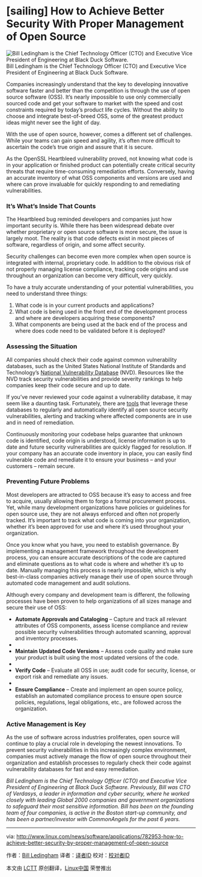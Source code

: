 [sailing]
How to Achieve Better Security With Proper Management of Open Source
================================================================================
![Bill Ledingham is the Chief Technology Officer (CTO) and Executive Vice President of Engineering at Black Duck Software.](http://www.linux.com/images/stories/41373/Bill-Ledingham.jpg)
Bill Ledingham is the Chief Technology Officer (CTO) and Executive Vice President of Engineering at Black Duck Software.

Companies increasingly understand that the key to developing innovative software faster and better than the competition is through the use of open source software (OSS). It’s nearly impossible to use only commercially sourced code and get your software to market with the speed and cost constraints required by today’s product life cycles. Without the ability to choose and integrate best-of-breed OSS, some of the greatest product ideas might never see the light of day.

With the use of open source, however, comes a different set of challenges. While your teams can gain speed and agility, it’s often more difficult to ascertain the code’s true origin and assure that it is secure.

As the OpenSSL Heartbleed vulnerability proved, not knowing what code is in your application or finished product can potentially create critical security threats that require time-consuming remediation efforts. Conversely, having an accurate inventory of what OSS components and versions are used and where can prove invaluable for quickly responding to and remediating vulnerabilities.

### It’s What’s Inside That Counts ###

The Heartbleed bug reminded developers and companies just how important security is. While there has been widespread debate over whether proprietary or open source software is more secure, the issue is largely moot. The reality is that code defects exist in most pieces of software, regardless of origin, and some affect security.

Security challenges can become even more complex when open source is integrated with internal, proprietary code. In addition to the obvious risk of not properly managing license compliance, tracking code origins and use throughout an organization can become very difficult, very quickly.

To have a truly accurate understanding of your potential vulnerabilities, you need to understand three things:

1. What code is in your current products and applications?
1. What code is being used in the front end of the development process and where are developers acquiring these components?
1. What components are being used at the back end of the process and where does code need to be validated before it is deployed?

### Assessing the Situation ###

All companies should check their code against common vulnerability databases, such as the United States National Institute of Standards and Technology’s [National Vulnerability Database][1] (NVD). Resources like the NVD track security vulnerabilities and provide severity rankings to help companies keep their code secure and up to date.

If you’ve never reviewed your code against a vulnerability database, it may seem like a daunting task. Fortunately, there are [tools][2] that leverage these databases to regularly and automatically identify all open source security vulnerabilities, alerting and tracking where affected components are in use and in need of remediation.

Continuously monitoring your codebase helps guarantee that unknown code is identified, code origin is understood, license information is up to date and future security vulnerabilities are quickly flagged for resolution. If your company has an accurate code inventory in place, you can easily find vulnerable code and remediate it to ensure your business – and your customers – remain secure.

### Preventing Future Problems ###

Most developers are attracted to OSS because it’s easy to access and free to acquire, usually allowing them to forgo a formal procurement process. Yet, while many development organizations have policies or guidelines for open source use, they are not always enforced and often not properly tracked. It’s important to track what code is coming into your organization, whether it’s been approved for use and where it’s used throughout your organization.

Once you know what you have, you need to establish governance. By implementing a management framework throughout the development process, you can ensure accurate descriptions of the code are captured and eliminate questions as to what code is where and whether it’s up to date. Manually managing this process is nearly impossible, which is why best-in-class companies actively manage their use of open source through automated code management and audit solutions.

Although every company and development team is different, the following processes have been proven to help organizations of all sizes manage and secure their use of OSS:

- **Automate Approvals and Cataloging** – Capture and track all relevant attributes of OSS components, assess license compliance and review possible security vulnerabilities through automated scanning, approval and inventory processes.
- 
- **Maintain Updated Code Versions** – Assess code quality and make sure your product is built using the most updated versions of the code. 
- 
- **Verify Code** – Evaluate all OSS in use; audit code for security, license, or export risk and remediate any issues.
- 
- **Ensure Compliance** – Create and implement an open source policy, establish an automated compliance process to ensure open source policies, regulations, legal obligations, etc., are followed across the organization.

### Active Management is Key ###

As the use of software across industries proliferates, open source will continue to play a crucial role in developing the newest innovations. To prevent security vulnerabilities in this increasingly complex environment, companies must actively manage the flow of open source throughout their organization and establish processes to regularly check their code against vulnerability databases for fast and easy remediation.

*Bill Ledingham is the Chief Technology Officer (CTO) and Executive Vice President of Engineering at Black Duck Software. Previously, Bill was CTO of Verdasys, a leader in information and cyber security, where he worked closely with leading Global 2000 companies and government organizations to safeguard their most sensitive information. Bill has been on the founding team of four companies, is active in the Boston start-up community, and has been a partner/investor with CommonAngels for the past 6 years.*

--------------------------------------------------------------------------------

via: http://www.linux.com/news/software/applications/782953-how-to-achieve-better-security-by-proper-management-of-open-source

作者：[Bill Ledingham][a]
译者：[译者ID](https://github.com/译者ID)
校对：[校对者ID](https://github.com/校对者ID)

本文由 [LCTT](https://github.com/LCTT/TranslateProject) 原创翻译，[Linux中国](http://linux.cn/) 荣誉推出

[a]:http://www.linux.com/community/forums/person/59656
[1]:http://nvd.nist.gov/
[2]:http://www.blackducksoftware.com/oss-logistics/secure
